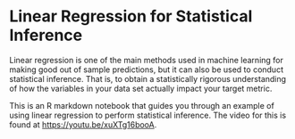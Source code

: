 # Linear Regression for Statistical Inference

Linear regression is one of the main methods used in machine learning for making good out of sample predictions, but it can also be used to conduct statistical inference. That is, to obtain a statistically rigorous understanding of how the variables in your data set actually impact your target metric. 

This is an R markdown notebook that guides you through an example of using linear regression to perform statistical inference. The video for this is found at https://youtu.be/xuXTg16booA. 

